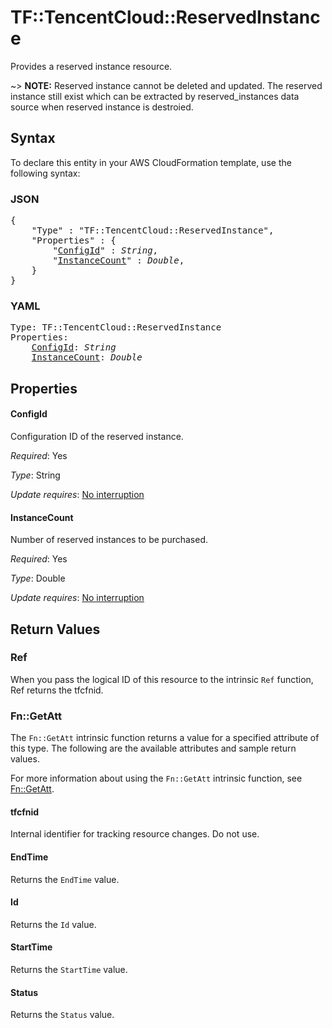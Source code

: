 # TF::TencentCloud::ReservedInstance

Provides a reserved instance resource.

~> **NOTE:** Reserved instance cannot be deleted and updated. The reserved instance still exist which can be extracted by reserved_instances data source when reserved instance is destroied.

## Syntax

To declare this entity in your AWS CloudFormation template, use the following syntax:

### JSON

<pre>
{
    "Type" : "TF::TencentCloud::ReservedInstance",
    "Properties" : {
        "<a href="#configid" title="ConfigId">ConfigId</a>" : <i>String</i>,
        "<a href="#instancecount" title="InstanceCount">InstanceCount</a>" : <i>Double</i>,
    }
}
</pre>

### YAML

<pre>
Type: TF::TencentCloud::ReservedInstance
Properties:
    <a href="#configid" title="ConfigId">ConfigId</a>: <i>String</i>
    <a href="#instancecount" title="InstanceCount">InstanceCount</a>: <i>Double</i>
</pre>

## Properties

#### ConfigId

Configuration ID of the reserved instance.

_Required_: Yes

_Type_: String

_Update requires_: [No interruption](https://docs.aws.amazon.com/AWSCloudFormation/latest/UserGuide/using-cfn-updating-stacks-update-behaviors.html#update-no-interrupt)

#### InstanceCount

Number of reserved instances to be purchased.

_Required_: Yes

_Type_: Double

_Update requires_: [No interruption](https://docs.aws.amazon.com/AWSCloudFormation/latest/UserGuide/using-cfn-updating-stacks-update-behaviors.html#update-no-interrupt)

## Return Values

### Ref

When you pass the logical ID of this resource to the intrinsic `Ref` function, Ref returns the tfcfnid.

### Fn::GetAtt

The `Fn::GetAtt` intrinsic function returns a value for a specified attribute of this type. The following are the available attributes and sample return values.

For more information about using the `Fn::GetAtt` intrinsic function, see [Fn::GetAtt](https://docs.aws.amazon.com/AWSCloudFormation/latest/UserGuide/intrinsic-function-reference-getatt.html).

#### tfcfnid

Internal identifier for tracking resource changes. Do not use.

#### EndTime

Returns the <code>EndTime</code> value.

#### Id

Returns the <code>Id</code> value.

#### StartTime

Returns the <code>StartTime</code> value.

#### Status

Returns the <code>Status</code> value.

